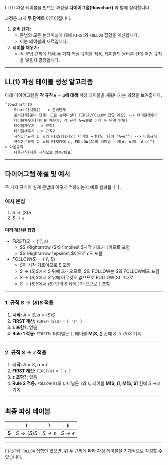 LL(1) 파싱 테이블을 만드는 과정을 **다이어그램(flowchart)** 과 함께 정리합니다. 

과정은 크게 **두 단계**로 이루어집니다.

1. **준비 단계:** 
    - 문법의 모든 논터미널에 대해 `FIRST`와 `FOLLOW` 집합을 계산합니다.     
    - 이는 테이블의 재료입니다.
2. **테이블 채우기:** 
    - 각 문법 규칙에 대해 두 가지 핵심 규칙을 적용, 테이블의 올바른 칸에 어떤  규칙을 넣을지 결정합니다.

---

## LL(1) 파싱 테이블 생성 알고리즘

아래 다이어그램은 **각 규칙 `A → α`에 대해** 파싱 테이블을 채워나가는 과정을 보여줍니다.
```mermaid
flowchart TD
    Start([시작]) --> 준비단계
    준비단계[준비 단계: 모든 논터미널의 FIRST/FOLLOW 집합 계산] --> 테이블채우기
    테이블채우기[테이블 채우기: 각 규칙 A→α별로 아래 두 단계 반복]
    테이블채우기 --> 규칙1
    테이블채우기 --> 규칙2
    규칙1["규칙 1: α의 FIRST(ε제외) 터미널 → M[A, a]에 'A→α'"] --> 다음규칙
    규칙2["규칙 2: α의 FIRST에 ε, FOLLOW(A)의 터미널 → M[A, b]에 'A→α'"] --> 다음규칙
    다음규칙[다음 규칙으로 반복/완료]
```

---

## 다이어그램 해설 및 예시

두 가지 규칙이 실제 문법에 어떻게 적용되는지 예로 살펴봅니다.

### 예시 문법

1. $S \rightarrow (S)S$
2. $S \rightarrow \epsilon$

#### 미리 계산된 집합

- $FIRST(S) = \{ '(',\ \epsilon \}$
    - $S \Rightarrow (S)S \implies\ $시작 기호가 `(`이므로 포함
    - $S \Rightarrow \epsilon\ $이므로 $\epsilon$도 포함
- $FOLLOW(S) = \{ ')',\ \$ \}$
    - $S$이 시작 기호이므로 \$ 포함
    - $S \rightarrow (S)S$에서 $S$ 뒤에 $S$가 오므로, $S$의 FOLLOW는 $S$의 FOLLOW에도 포함
    - $S \rightarrow (S)S$에서 $S$ 뒤에 아무것도 없으므로 FOLLOW(S) 그대로
    - $S \rightarrow (S)S$에서 $(S)$ 안의 $S$ 뒤에 `)`가 오므로 `)` 포함

---

### 1. 규칙 $S \rightarrow (S)S$ 적용

1. **시작:** $A = S$, $\alpha = (S)S$
2. **FIRST 계산:** `FIRST((S)S)` = `{ '(' }`
3. **ε 포함?:** 없음
4. **Rule 1 적용:** `FIRST`의 터미널은 `(`, 테이블 **M[S, (]** 칸에 $S \rightarrow (S)S$ 기록

---

### 2. 규칙 $S \rightarrow \epsilon$ 적용

1. **시작:** $A = S$, $\alpha = \epsilon$
2. **FIRST 계산:** `FIRST(ε)` = `{ ε }`
3. **ε 포함?:** 있음
4. **Rule 2 적용:** `FOLLOW(S)`의 터미널은 `)`와 `$`, 테이블 **M[S, )]**, **M[S, $]** 칸에 $S \rightarrow \epsilon$ 기록

---

## 최종 파싱 테이블

|     | `(`                | `)`                  | `$`                  |
|:---:|:------------------:|:--------------------:|:--------------------:|
| **S** | $S \rightarrow (S)S$ | $S \rightarrow \epsilon$ | $S \rightarrow \epsilon$ |

---

`FIRST`와 `FOLLOW` 집합만 있으면, 위 두 규칙에 따라 파싱 테이블을 기계적으로 작성할 수 있습니다.  
